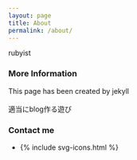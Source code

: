 ```yaml
---
layout: page
title: About
permalink: /about/
---
```


rubyist

### More Information

This page has been created by jekyll
<br><br>
適当にblog作る遊び


### Contact me
<div class="footer_list">
<ul><li>{% include svg-icons.html %}
</li></ul></div>
 
